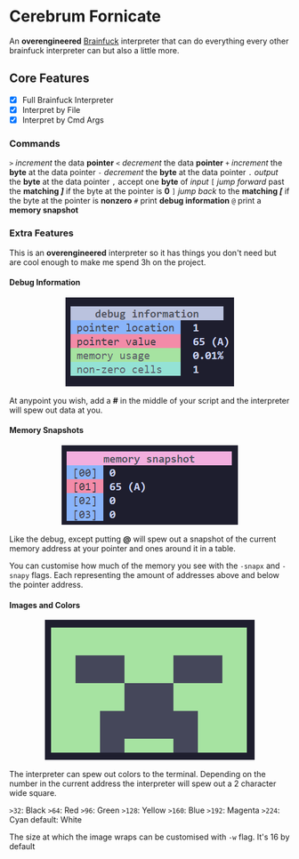 # Cerebrum Fornicate

An **overengineered** [Brainfuck](https://en.wikipedia.org/wiki/Brainfuck) interpreter that can do everything every other brainfuck interpreter can but also a little more.

## Core Features
- [x] Full Brainfuck Interpreter
- [x] Interpret by File
- [x] Interpret by Cmd Args

### Commands
`>` *increment* the data **pointer**
`<` *decrement* the data **pointer**
`+` *increment* the **byte** at the data pointer
`-` *decrement* the **byte** at the data pointer
`.` *output* the **byte** at the data pointer
`,` accept one **byte** of *input*
`[` *jump forward* past the **matching *]*** if the byte at the pointer is **0**
`]` *jump back* to the **matching *[*** if the byte at the pointer is **nonzero**
`#` print **debug information**
`@` print a **memory snapshot**

### Extra Features
This is an **overengineered** interpreter so it has things you don't need but are cool enough to make me spend 3h on the project.

#### Debug Information
<div align="center">
    <img src="./static/debug.png"/>
</div>

At anypoint you wish, add a **#** in the middle of your script and the interpreter will spew out data at you.

#### Memory Snapshots
<div align="center">
    <img src="./static/snapshot.png"/>
</div>

Like the debug, except putting **@** will spew out a snapshot of the current memory address at your pointer and ones around it in a table.

You can customise how much of the memory you see with the `-snapx` and `-snapy` flags. Each representing the amount of addresses above and below the pointer address.

#### Images and Colors
<div align="center">
    <img src="./static/creepa.png"/>
</div>

The interpreter can spew out colors to the terminal.
Depending on the number in the current address the interpreter will spew out a 2 character wide square.

`>32`: Black
`>64`: Red
`>96`: Green
`>128`: Yellow
`>160`: Blue
`>192`: Magenta
`>224`: Cyan
default: White

The size at which the image wraps can be customised with `-w` flag. It's 16 by default